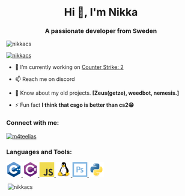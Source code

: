 <h1 align="center">Hi 👋, I'm Nikka</h1>
<h3 align="center">A passionate developer from Sweden</h3>

<p align="left"> <img src="https://komarev.com/ghpvc/?username=nikkacs&label=Profile%20views&color=0e75b6&style=flat" alt="nikkacs" /> </p>

<p align="left"> <a href="https://github.com/ryo-ma/github-profile-trophy"><img src="https://github-profile-trophy.vercel.app/?username=nikkacs" alt="nikkacs" /></a> </p>

- 🔭 I’m currently working on [Counter Strike: 2](https://github.com/nikkacs/cs2_sdk)


- 📫 Reach me on discord 

- 📄 Know about my old projects.  **[Zeus(getze), weedbot, nemesis.]**
- ⚡ Fun fact **I think that csgo is better than cs2😁**

<h3 align="left">Connect with me:</h3>
<p align="left">
<a href="https://discord.gg/m4teelias" target="blank"><img align="center" src="https://raw.githubusercontent.com/rahuldkjain/github-profile-readme-generator/master/src/images/icons/Social/discord.svg" alt="m4teelias" height="30" width="40" /></a>
</p>

<h3 align="left">Languages and Tools:</h3>
<p align="left"> <a href="https://www.w3schools.com/cpp/" target="_blank" rel="noreferrer"> <img src="https://raw.githubusercontent.com/devicons/devicon/master/icons/cplusplus/cplusplus-original.svg" alt="cplusplus" width="40" height="40"/> </a> <a href="https://www.w3schools.com/cs/" target="_blank" rel="noreferrer"> <img src="https://raw.githubusercontent.com/devicons/devicon/master/icons/csharp/csharp-original.svg" alt="csharp" width="40" height="40"/> </a> <a href="https://developer.mozilla.org/en-US/docs/Web/JavaScript" target="_blank" rel="noreferrer"> <img src="https://raw.githubusercontent.com/devicons/devicon/master/icons/javascript/javascript-original.svg" alt="javascript" width="40" height="40"/> </a> <a href="https://www.linux.org/" target="_blank" rel="noreferrer"> <img src="https://raw.githubusercontent.com/devicons/devicon/master/icons/linux/linux-original.svg" alt="linux" width="40" height="40"/> </a> <a href="https://www.photoshop.com/en" target="_blank" rel="noreferrer"> <img src="https://raw.githubusercontent.com/devicons/devicon/master/icons/photoshop/photoshop-line.svg" alt="photoshop" width="40" height="40"/> </a> <a href="https://www.python.org" target="_blank" rel="noreferrer"> <img src="https://raw.githubusercontent.com/devicons/devicon/master/icons/python/python-original.svg" alt="python" width="40" height="40"/> </a> </p>

<p>&nbsp;<img align="center" src="https://github-readme-stats.vercel.app/api?username=nikkacs&show_icons=true&locale=en" alt="nikkacs" /></p>
